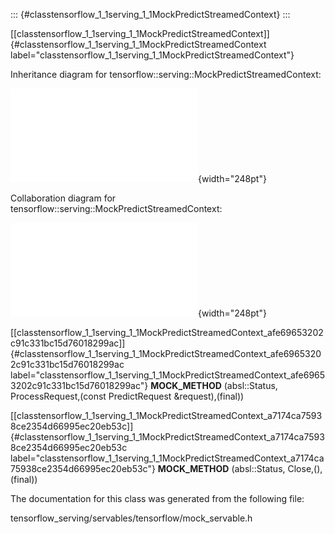 ::: {#classtensorflow_1_1serving_1_1MockPredictStreamedContext}
:::

[\[classtensorflow\_1\_1serving\_1\_1MockPredictStreamedContext\]]{#classtensorflow_1_1serving_1_1MockPredictStreamedContext
label="classtensorflow_1_1serving_1_1MockPredictStreamedContext"}

Inheritance diagram for tensorflow::serving::MockPredictStreamedContext:

![image](classtensorflow_1_1serving_1_1MockPredictStreamedContext__inherit__graph.pdf){width="248pt"}

Collaboration diagram for
tensorflow::serving::MockPredictStreamedContext:

![image](classtensorflow_1_1serving_1_1MockPredictStreamedContext__coll__graph.pdf){width="248pt"}

[\[classtensorflow\_1\_1serving\_1\_1MockPredictStreamedContext\_afe69653202c91c331bc15d76018299ac\]]{#classtensorflow_1_1serving_1_1MockPredictStreamedContext_afe69653202c91c331bc15d76018299ac
label="classtensorflow_1_1serving_1_1MockPredictStreamedContext_afe69653202c91c331bc15d76018299ac"}
**MOCK\_METHOD** (absl::Status, ProcessRequest,(const PredictRequest
&request),(final))

[\[classtensorflow\_1\_1serving\_1\_1MockPredictStreamedContext\_a7174ca75938ce2354d66995ec20eb53c\]]{#classtensorflow_1_1serving_1_1MockPredictStreamedContext_a7174ca75938ce2354d66995ec20eb53c
label="classtensorflow_1_1serving_1_1MockPredictStreamedContext_a7174ca75938ce2354d66995ec20eb53c"}
**MOCK\_METHOD** (absl::Status, Close,(),(final))

The documentation for this class was generated from the following file:

tensorflow\_serving/servables/tensorflow/mock\_servable.h
